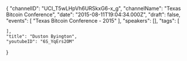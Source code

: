 {
    "channelID": "UCI_T5wLHpVh6URSkxG6-x_g",
    "channelName": "Texas Bitcoin Conference",
    "date": "2015-08-11T19:04:34.000Z",
    "draft": false,
    "events": [
        "Texas Bitcoin Conference - 2015"
    ],
    "speakers": [],
    "tags": [

    ],
    "title": "Duston Byington",
    "youtubeID": "6S_YqErs2OM"
}
